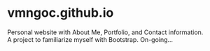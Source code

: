 # vmngoc.github.io

Personal website with About Me, Portfolio, and Contact information. </br>
A project to familiarize myself with Bootstrap. On-going...</br>
